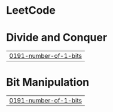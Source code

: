 # LeetCode


# Divide and Conquer
|  |
| ------- |
| [0191-number-of-1-bits](https://github.com/MafKamRAN/LeetCode/tree/master/0191-number-of-1-bits) |
# Bit Manipulation
|  |
| ------- |
| [0191-number-of-1-bits](https://github.com/MafKamRAN/LeetCode/tree/master/0191-number-of-1-bits) |